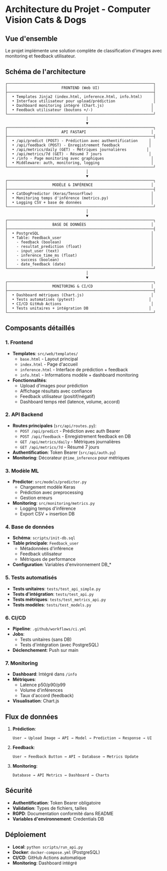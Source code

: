 # Architecture du Projet - Computer Vision Cats & Dogs

## Vue d'ensemble

Le projet implémente une solution complète de classification d'images avec monitoring et feedback utilisateur.

## Schéma de l'architecture

```
┌─────────────────────────────────────────────────────────────────┐
│                        FRONTEND (Web UI)                        │
├─────────────────────────────────────────────────────────────────┤
│  • Templates Jinja2 (index.html, inference.html, info.html)     │
│  • Interface utilisateur pour upload/prédiction                 │
│  • Dashboard monitoring intégré (Chart.js)                     │
│  • Feedback utilisateur (boutons +/-)                          │
└─────────────────────────────────────────────────────────────────┘
                                    │
                                    ▼
┌─────────────────────────────────────────────────────────────────┐
│                        API FASTAPI                             │
├─────────────────────────────────────────────────────────────────┤
│  • /api/predict (POST) - Prédiction avec authentification     │
│  • /api/feedback (POST) - Enregistrement feedback             │
│  • /api/metrics/daily (GET) - Métriques journalières         │
│  • /api/metrics/7d (GET) - Résumé 7 jours                     │
│  • /info - Page monitoring avec graphiques                     │
│  • Middleware: auth, monitoring, logging                       │
└─────────────────────────────────────────────────────────────────┘
                                    │
                                    ▼
┌─────────────────────────────────────────────────────────────────┐
│                    MODÈLE & INFÉRENCE                          │
├─────────────────────────────────────────────────────────────────┤
│  • CatDogPredictor (Keras/TensorFlow)                          │
│  • Monitoring temps d'inférence (metrics.py)                   │
│  • Logging CSV + base de données                               │
└─────────────────────────────────────────────────────────────────┘
                                    │
                                    ▼
┌─────────────────────────────────────────────────────────────────┐
│                    BASE DE DONNÉES                             │
├─────────────────────────────────────────────────────────────────┤
│  • PostgreSQL                                                  │
│  • Table: Feedback_user                                        │
│    - feedback (boolean)                                        │
│    - resultat_prediction (float)                               │
│    - input_user (text)                                         │
│    - inference_time_ms (float)                                 │
│    - success (boolean)                                         │
│    - date_feedback (date)                                      │
└─────────────────────────────────────────────────────────────────┘
                                    │
                                    ▼
┌─────────────────────────────────────────────────────────────────┐
│                    MONITORING & CI/CD                          │
├─────────────────────────────────────────────────────────────────┤
│  • Dashboard métriques (Chart.js)                              │
│  • Tests automatisés (pytest)                                 │
│  • CI/CD GitHub Actions                                        │
│  • Tests unitaires + intégration DB                           │
└─────────────────────────────────────────────────────────────────┘
```

## Composants détaillés

### 1. Frontend
- **Templates**: `src/web/templates/`
  - `base.html` - Layout principal
  - `index.html` - Page d'accueil
  - `inference.html` - Interface de prédiction + feedback
  - `info.html` - Informations modèle + dashboard monitoring
- **Fonctionnalités**:
  - Upload d'images pour prédiction
  - Affichage résultats avec confiance
  - Feedback utilisateur (positif/négatif)
  - Dashboard temps réel (latence, volume, accord)

### 2. API Backend
- **Routes principales** (`src/api/routes.py`):
  - `POST /api/predict` - Prédiction avec auth Bearer
  - `POST /api/feedback` - Enregistrement feedback en DB
  - `GET /api/metrics/daily` - Métriques journalières
  - `GET /api/metrics/7d` - Résumé 7 jours
- **Authentification**: Token Bearer (`src/api/auth.py`)
- **Monitoring**: Décorateur `@time_inference` pour métriques

### 3. Modèle ML
- **Predictor**: `src/models/predictor.py`
  - Chargement modèle Keras
  - Prédiction avec preprocessing
  - Gestion erreurs
- **Monitoring**: `src/monitoring/metrics.py`
  - Logging temps d'inférence
  - Export CSV + insertion DB

### 4. Base de données
- **Schéma**: `scripts/init-db.sql`
- **Table principale**: `Feedback_user`
  - Métadonnées d'inférence
  - Feedback utilisateur
  - Métriques de performance
- **Configuration**: Variables d'environnement DB_*

### 5. Tests automatisés
- **Tests unitaires**: `tests/test_api_simple.py`
- **Tests d'intégration**: `tests/test_api.py`
- **Tests métriques**: `tests/test_metrics_api.py`
- **Tests modèles**: `tests/test_models.py`

### 6. CI/CD
- **Pipeline**: `.github/workflows/ci.yml`
- **Jobs**:
  - Tests unitaires (sans DB)
  - Tests d'intégration (avec PostgreSQL)
- **Déclenchement**: Push sur main

### 7. Monitoring
- **Dashboard**: Intégré dans `/info`
- **Métriques**:
  - Latence p50/p90/p99
  - Volume d'inférences
  - Taux d'accord (feedback)
- **Visualisation**: Chart.js

## Flux de données

1. **Prédiction**:
   ```
   User → Upload Image → API → Model → Prediction → Response → UI
   ```

2. **Feedback**:
   ```
   User → Feedback Button → API → Database → Metrics Update
   ```

3. **Monitoring**:
   ```
   Database → API Metrics → Dashboard → Charts
   ```

## Sécurité

- **Authentification**: Token Bearer obligatoire
- **Validation**: Types de fichiers, tailles
- **RGPD**: Documentation conformité dans README
- **Variables d'environnement**: Credentials DB

## Déploiement

- **Local**: `python scripts/run_api.py`
- **Docker**: `docker-compose.yml` (PostgreSQL)
- **CI/CD**: GitHub Actions automatique
- **Monitoring**: Dashboard intégré
